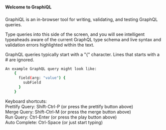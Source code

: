 #### Welcome to GraphiQL
###
GraphiQL is an in-browser tool for writing, validating, and
testing GraphQL queries.

Type queries into this side of the screen, and you will see intelligent
typeaheads aware of the current GraphQL type schema and live syntax and
validation errors highlighted within the text.

GraphQL queries typically start with a "{" character. Lines that starts
with a # are ignored.

```bash
An example GraphQL query might look like:
    {
      field(arg: "value") {
        subField
      }
    }
```

Keyboard shortcuts:  
 Prettify Query:  Shift-Ctrl-P (or press the prettify button above)  
    Merge Query:  Shift-Ctrl-M (or press the merge button above)  
      Run Query:  Ctrl-Enter (or press the play button above)  
  Auto Complete:  Ctrl-Space (or just start typing)  